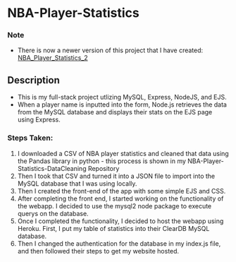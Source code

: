 # NBA-Player-Statistics

### Note
* There is now a newer version of this project that I have created: [NBA_Player_Statistics_2](https://github.com/sdhaduk/NBA_Player_Statistics_2)

## Description
* This is my full-stack project utlizing MySQL, Express, NodeJS, and EJS.
* When a player name is inputted into the form, Node.js retrieves the data from the MySQL database and displays their stats on the EJS page using Express.
  
### Steps Taken: 
1. I downloaded a CSV of NBA player statistics and cleaned that data using the Pandas library in python - this process is shown in my NBA-Player-Statistics-DataCleaning Repository
2. Then I took that CSV and turned it into a JSON file to import into the MySQL database that I was using locally.
3. Then I created the front-end of the app with some simple EJS and CSS.
4. After completing the front end, I started working on the functionality of the webapp. I decided to use the mysql2 node package to execute querys on the database.
5. Once I completed the functionality, I decided to host the webapp using Heroku. First, I put my table of statistics into their ClearDB MySQL database.
6. Then I changed the authentication for the database in my index.js file, and then followed their steps to get my website hosted.
